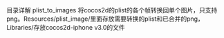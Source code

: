 目录详解
plist_to_images 将cocos2d的plist的各个帧转换回单个图片，只支持png。Resources/plist_image/里面存放需要转换的plist和已合并的png，Libraries/存放cocos2d-iphone v3.0的文件
